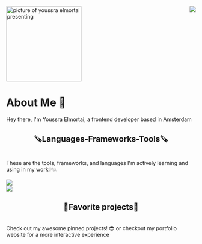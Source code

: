 <img align="right" src="https://api.visitorbadge.io/api/visitors?path=https%3A%2F%2Fgithub.com%2FYoussraElmortai&label=Visitors&labelColor=%23ba68c8&countColor=%23d9e3f0&labelStyle=upper">
<img width="200" alt="picture of youssra elmortai presenting" src="https://github.com/YoussraElmortai/YoussraElmortai/assets/112857270/62e72361-c295-49ce-94a2-4a6a62e7cadf">

# About Me 🖖

Hey there, I'm Youssra Elmortai, a frontend developer based in Amsterdam


<h2 align="center"> 🪚Languages-Frameworks-Tools🪚</h2>
<br>
These are the tools, frameworks, and languages I'm actively learning and using in my work💡💥
<div>
 <br>
    <img src="https://skillicons.dev/icons?i=html,css,sass,javascript,nodejs,github,express"><br>
    <img src="https://skillicons.dev/icons?i=vscode,svelte,react,vue,bootstrap,figma">
</div>

<h2 align="center"> 🌟Favorite projects🌟</h2>
<br>
 Check out my awesome pinned projects! 😎 or checkout my portfolio website for a more interactive experience



<!--
**YoussraElmortai/YoussraElmortai** is a ✨ _special_ ✨ repository because its `README.md` (this file) appears on your GitHub profile.

Here are some ideas to get you started:

- 🔭 I’m currently working on ...
- 🌱 I’m currently learning ...
- 👯 I’m looking to collaborate on ...
- 🤔 I’m looking for help with ...
- 💬 Ask me about ...
- 📫 How to reach me: ...
- 😄 Pronouns: ...
- ⚡ Fun fact: ...
-->
